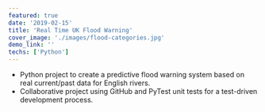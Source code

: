 ```yaml
---
featured: true
date: '2019-02-15'
title: 'Real Time UK Flood Warning'
cover_image: './images/flood-categories.jpg'
demo_link: ''
techs: ['Python']
---
```


- Python project to create a predictive flood warning system based on real current/past data for English rivers.
- Collaborative project using GitHub and PyTest unit tests for a test-driven development process.